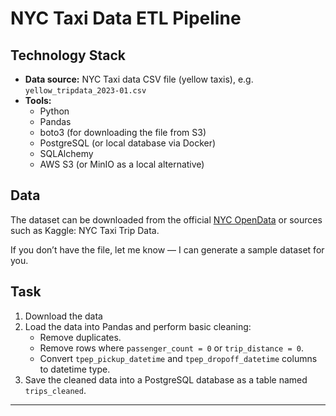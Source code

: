 # NYC Taxi Data ETL Pipeline

## Technology Stack

- **Data source:** NYC Taxi data CSV file (yellow taxis), e.g. `yellow_tripdata_2023-01.csv`
- **Tools:**
  - Python
  - Pandas
  - boto3 (for downloading the file from S3)
  - PostgreSQL (or local database via Docker)
  - SQLAlchemy
  - AWS S3 (or MinIO as a local alternative)

## Data

The dataset can be downloaded from the official [NYC OpenData](https://www.nyc.gov/assets/tlc/downloads/pdf/data_dictionary_trip_records_yellow.pdf) or sources such as Kaggle: NYC Taxi Trip Data.

If you don’t have the file, let me know — I can generate a sample dataset for you.

## Task

1. Download the data
2. Load the data into Pandas and perform basic cleaning:
   - Remove duplicates.
   - Remove rows where `passenger_count = 0` or `trip_distance = 0`.
   - Convert `tpep_pickup_datetime` and `tpep_dropoff_datetime` columns to datetime type.
3. Save the cleaned data into a PostgreSQL database as a table named `trips_cleaned`.

---
